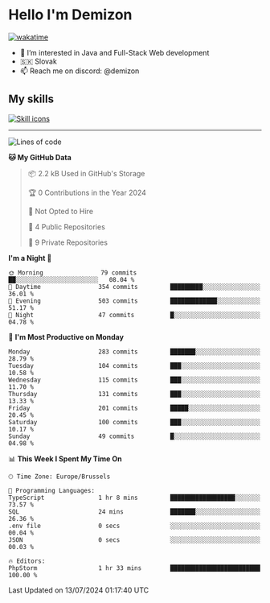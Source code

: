 # Hello I'm Demizon
[![wakatime](https://wakatime.com/badge/user/6ad1949f-d6d7-44f9-9eee-c35e54cc499b.svg)](https://wakatime.com/@6ad1949f-d6d7-44f9-9eee-c35e54cc499b)
- 👀 I’m interested in Java and Full-Stack Web development
- 🇸🇰 Slovak
- 📫 Reach me on discord: @demizon

## My skills
[![Skill icons](https://skillicons.dev/icons?i=java,js,ts,html,css,react,nextjs,tailwind,supabase,py,git,docker,linux,mysql,postgres,mongo&theme=dark)](https://github.com/Demizon3433)

---

<!--START_SECTION:waka-->
![Lines of code](https://img.shields.io/badge/From%20Hello%20World%20I%27ve%20Written-305.9%20thousand%20lines%20of%20code-blue)

**🐱 My GitHub Data** 

> 📦 2.2 kB Used in GitHub's Storage 
 > 
> 🏆 0 Contributions in the Year 2024
 > 
> 🚫 Not Opted to Hire
 > 
> 📜 4 Public Repositories 
 > 
> 🔑 9 Private Repositories 
 > 
**I'm a Night 🦉** 

```text
🌞 Morning                79 commits          ██░░░░░░░░░░░░░░░░░░░░░░░   08.04 % 
🌆 Daytime                354 commits         █████████░░░░░░░░░░░░░░░░   36.01 % 
🌃 Evening                503 commits         █████████████░░░░░░░░░░░░   51.17 % 
🌙 Night                  47 commits          █░░░░░░░░░░░░░░░░░░░░░░░░   04.78 % 
```
📅 **I'm Most Productive on Monday** 

```text
Monday                   283 commits         ███████░░░░░░░░░░░░░░░░░░   28.79 % 
Tuesday                  104 commits         ███░░░░░░░░░░░░░░░░░░░░░░   10.58 % 
Wednesday                115 commits         ███░░░░░░░░░░░░░░░░░░░░░░   11.70 % 
Thursday                 131 commits         ███░░░░░░░░░░░░░░░░░░░░░░   13.33 % 
Friday                   201 commits         █████░░░░░░░░░░░░░░░░░░░░   20.45 % 
Saturday                 100 commits         ███░░░░░░░░░░░░░░░░░░░░░░   10.17 % 
Sunday                   49 commits          █░░░░░░░░░░░░░░░░░░░░░░░░   04.98 % 
```


📊 **This Week I Spent My Time On** 

```text
🕑︎ Time Zone: Europe/Brussels

💬 Programming Languages: 
TypeScript               1 hr 8 mins         ██████████████████░░░░░░░   73.57 % 
SQL                      24 mins             ███████░░░░░░░░░░░░░░░░░░   26.36 % 
.env file                0 secs              ░░░░░░░░░░░░░░░░░░░░░░░░░   00.04 % 
JSON                     0 secs              ░░░░░░░░░░░░░░░░░░░░░░░░░   00.03 % 

🔥 Editors: 
PhpStorm                 1 hr 33 mins        █████████████████████████   100.00 % 
```


 Last Updated on 13/07/2024 01:17:40 UTC
<!--END_SECTION:waka-->

